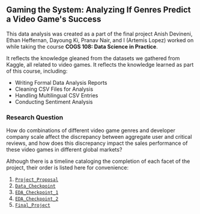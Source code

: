 ## Gaming the System: Analyzing If Genres Predict a Video Game's Success

This data analysis was created as a part of the final project Anish Devineni, Ethan Heffernan, Dayoung Ki, Pranav Nair, and I (Artemis Lopez) worked on while taking the course **COGS 108: Data Science in Practice**.

It reflects the knowledge gleaned from the datasets we gathered from Kaggle, all related to video games. It reflects the knowledge learned as part of this course, including:

* Writing Formal Data Analysis Reports
* Cleaning CSV Files for Analysis
* Handling Multilingual CSV Entries
* Conducting Sentiment Analysis

### Research Question

How do combinations of different video game genres and developer company scale affect the discrepancy between aggregate user and critical reviews, and how does this discrepancy impact the sales performance of these video games in different global markets?

Although there is a timeline cataloging the completion of each facet of the project, their order is listed here for convenience:

1. [`Project_Proposal`](https://github.com/ohasis/cogs108-final-project/blob/main/Project_Proposal.ipynb)
2. [`Data_Checkpoint`](https://github.com/ohasis/cogs108-final-project/blob/main/Data_Checkpoint.ipynb)
3. [`EDA_Checkpoint_1`](https://github.com/ohasis/cogs108-final-project/blob/main/EDA_Checkpoint_1.ipynb)
4. [`EDA_Checkpoint_2`](https://github.com/ohasis/cogs108-final-project/blob/main/EDA_Checkpoint_2.ipynb)
5. [`Final_Project`](https://github.com/ohasis/cogs108-final-project/blob/main/Final_Project.ipynb)
